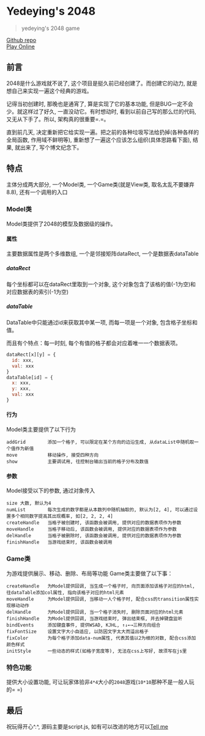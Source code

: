 # Yedeying's 2048
> yedeying's 2048 game

[Github repo](https://github.com/yedeying999/2048)  
[Play Online](http://yedeying2048.coding.io)
## 前言
2048是什么游戏就不说了, 这个项目是挺久前已经创建了。而创建它的动力, 就是想自己来实现一遍这个经典的游戏。

记得当初创建时, 那晚也是通宵了, 算是实现了它的基本功能, 但是BUG一定不会少。就这样过了好久, 一直没动它。有时想动时, 看到以前自己写的那么烂的代码, 又无从下手了。所以, 架构真的很重要=.=。

直到前几天, 决定重新把它给实现一遍。把之前的各种垃圾写法给扔掉(各种各样的全局函数, 作用域不鲜明等), 重新想了一遍这个应该怎么组织(具体思路看下面), 结果, 就出来了, 写个博文纪念下。
## 特点
主体分成两大部分, 一个Model类, 一个Game类(就是View类, 取名太乱不要嫌弃8.8), 还有一个调用的入口
### Model类
Model类提供了2048的模型及数据级的操作。
#### 属性
主要数据属性是两个多维数组, 一个是邻接矩阵dataRect, 一个是数据表dataTable
##### dataRect
每个坐标都可以在dataRect里取到一个对象, 这个对象包含了该格的值(-1为空)和对应数据表的索引(-1为空)
##### dataTable
DataTable中只能通过id来获取其中某一项, 而每一项是一个对象, 包含格子坐标和值。

而且有个特点：每一时刻, 每个有值的格子都会对应着唯一一个数据表项。

``` js
dataRect[x][y] = {
  id: xxx,
  val: xxx
}
dataTable[id] = {
  x: xxx,
  y: xxx,
  val: xxx
}
```
#### 行为
Model类主要提供了以下行为
```
addGrid        添加一个格子, 可以限定在某个方向的边沿生成, 从dataList中随机取一个值作为新值
move           移动操作, 接受四种方向
show           主要调试用, 往控制台输出当前的格子分布及数值
```
#### 参数
Model接受以下的参数, 通过对象传入
```
size 大数, 默认为4
numList        每次生成的数字都是从本数列中随机抽取的, 默认为[2, 4], 可以通过设置多个相同数字提高其出现概率, 如[2, 2, 2, 4]
createHandle   当格子被创建时, 该函数会被调用, 提供对应的数据表项作为参数
moveHandle     当格子移动后, 该函数会被调用, 提供对应的数据表项作为参数
delHandle      当格子被删除时, 该函数会被调用, 提供对应的数据表项作为参数
finishHandle   当游戏结束时, 该函数会被调用
```
### Game类
为游戏提供展示、移动、删除、布局等功能
Game类主要做了以下事：
```
createHandle   为Model提供回调, 当生成一个格子时, 向页面添加该格子对应的html, 往dataTable添加col属性, 指向该格子对应的html元素
moveHandle     为Model提供回调, 当移动一人个格子时, 配合css的transition属性实现移动动作
delHandle      为Model提供回调, 当一个格子消失时, 删除页面对应的html元素
finishHandle   为Model提供回调, 当游戏结束时, 弹出结束框, 并去掉键盘监听
bindEvents     添加键盘事件, 提供WSAD, KJHL, ↑↓←→三种方向组合
fixFontSize    设置文字大小自适应, 以防因文字太大而溢出格子
fixColor       为每个格子添加data-num属性, 代表其值以2为根的对数, 配合css添加颜色样式
initStyle      一些动态的样式(如格子宽度等), 无法在css上写好, 故须写在js里
```
### 特色功能
提供大小设置功能, 可让玩家体验非`4*4`大小的`2048`游戏(`10*10`那种不是一般人玩的= =)

## 最后
祝玩得开心^.^, 源码主要是script.js, 如有可以改进的地方可以[Tell me](mailto:yedeying999@gmail.com?subject=about%202048)
